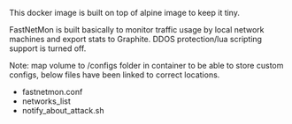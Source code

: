 This docker image is built on top of alpine image to keep it tiny.

FastNetMon is built basically to monitor traffic usage by local network machines and export stats to Graphite. DDOS protection/lua scripting support is turned off.

Note: map volume to /configs folder in container to be able to store custom configs, below files have been linked to correct locations.
- fastnetmon.conf
- networks_list
- notify_about_attack.sh
